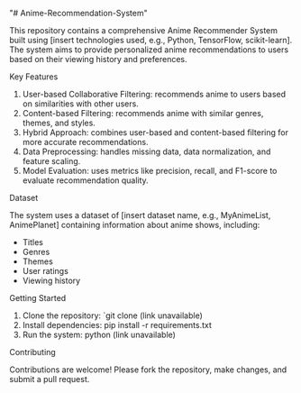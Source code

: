 "# Anime-Recommendation-System" 

This repository contains a comprehensive Anime Recommender System built using [insert technologies used, e.g., Python, TensorFlow, scikit-learn]. The system aims to provide personalized anime recommendations to users based on their viewing history and preferences.

Key Features

1. User-based Collaborative Filtering: recommends anime to users based on similarities with other users.
2. Content-based Filtering: recommends anime with similar genres, themes, and styles.
3. Hybrid Approach: combines user-based and content-based filtering for more accurate recommendations.
4. Data Preprocessing: handles missing data, data normalization, and feature scaling.
5. Model Evaluation: uses metrics like precision, recall, and F1-score to evaluate recommendation quality.

Dataset

The system uses a dataset of [insert dataset name, e.g., MyAnimeList, AnimePlanet] containing information about anime shows, including:

- Titles
- Genres
- Themes
- User ratings
- Viewing history

Getting Started

1. Clone the repository: `git clone (link unavailable)
2. Install dependencies: pip install -r requirements.txt
3. Run the system: python (link unavailable)

Contributing

Contributions are welcome! Please fork the repository, make changes, and submit a pull request.
